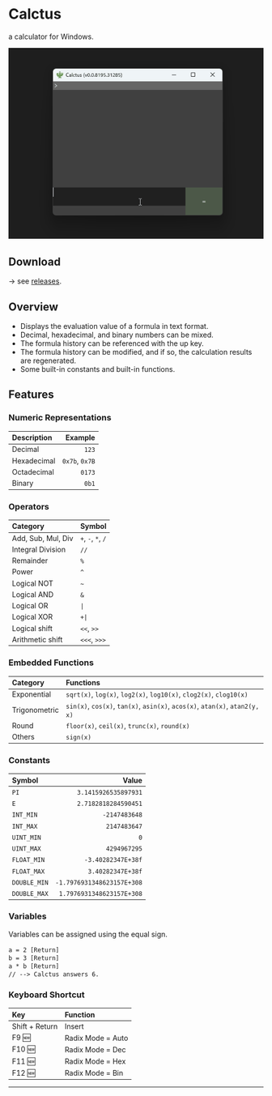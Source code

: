 # Calctus

a calculator for Windows.

![Screen Shot](img/ss.gif)

## Download

→ see [releases](https://github.com/shapoco/calctus/releases).

## Overview

- Displays the evaluation value of a formula in text format.
- Decimal, hexadecimal, and binary numbers can be mixed.
- The formula history can be referenced with the up key.
- The formula history can be modified, and if so, the calculation results are regenerated.
- Some built-in constants and built-in functions.

## Features

### Numeric Representations

|Description|Example|
|:--|--:|
|Decimal|`123`|
|Hexadecimal|`0x7b`, `0x7B`|
|Octadecimal|`0173`|
|Binary|`0b1`|

### Operators

|Category|Symbol|
|:--|:--|
|Add, Sub, Mul, Div|`+`, `-`, `*`, `/`|
|Integral Division|`//`|
|Remainder|`%`|
|Power|`^`|
|Logical NOT|`~`|
|Logical AND|`&`|
|Logical OR|`\|`|
|Logical XOR|`+\|`|
|Logical shift|`<<`, `>>`|
|Arithmetic shift|`<<<`, `>>>`|


### Embedded Functions

|Category|Functions|
|:--|:--|
|Exponential|`sqrt(x)`, `log(x)`, `log2(x)`, `log10(x)`, `clog2(x)`, `clog10(x)`|
|Trigonometric|`sin(x)`, `cos(x)`, `tan(x)`, `asin(x)`, `acos(x)`, `atan(x)`, `atan2(y, x)`|
|Round|`floor(x)`, `ceil(x)`, `trunc(x)`, `round(x)`|
|Others|`sign(x)`|

### Constants

|Symbol|Value|
|:--|--:|
|`PI`|`3.1415926535897931`|
|`E`|`2.7182818284590451`|
|`INT_MIN`|`-2147483648`|
|`INT_MAX`|`2147483647`|
|`UINT_MIN`|`0`|
|`UINT_MAX`|`4294967295`|
|`FLOAT_MIN`|`-3.40282347E+38f`|
|`FLOAT_MAX`|`3.40282347E+38f`|
|`DOUBLE_MIN`|`-1.7976931348623157E+308`|
|`DOUBLE_MAX`|`1.7976931348623157E+308`|

### Variables

Variables can be assigned using the equal sign.

```
a = 2 [Return]
b = 3 [Return]
a * b [Return]
// --> Calctus answers 6.
```

### Keyboard Shortcut

|Key|Function|
|:--|:--|
|Shift + Return|Insert|
|F9 :new:|Radix Mode = Auto|
|F10 :new:|Radix Mode = Dec|
|F11 :new:|Radix Mode = Hex|
|F12 :new:|Radix Mode = Bin|

----
